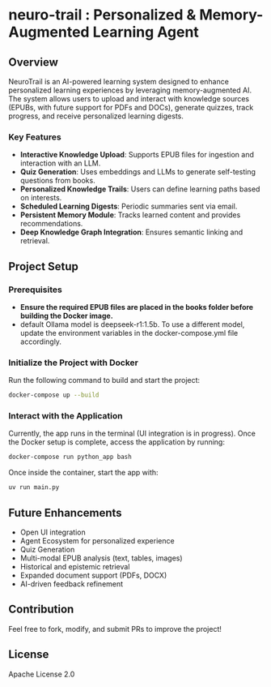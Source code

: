 # neuro-trail : Personalized & Memory-Augmented Learning Agent

## Overview
NeuroTrail is an AI-powered learning system designed to enhance personalized learning experiences by leveraging memory-augmented AI. The system allows users to upload and interact with knowledge sources (EPUBs, with future support for PDFs and DOCs), generate quizzes, track progress, and receive personalized learning digests.

### Key Features
- **Interactive Knowledge Upload**: Supports EPUB files for ingestion and interaction with an LLM.
- **Quiz Generation**: Uses embeddings and LLMs to generate self-testing questions from books.
- **Personalized Knowledge Trails**: Users can define learning paths based on interests.
- **Scheduled Learning Digests**: Periodic summaries sent via email.
- **Persistent Memory Module**: Tracks learned content and provides recommendations.
- **Deep Knowledge Graph Integration**: Ensures semantic linking and retrieval.

## Project Setup

### Prerequisites
- **Ensure the required EPUB files are placed in the books folder before building the Docker image.** 
- default Ollama model is deepseek-r1:1.5b. To use a different model, update the environment variables in the docker-compose.yml file accordingly.

### Initialize the Project with Docker

Run the following command to build and start the project:

```sh
docker-compose up --build
```
### Interact with the Application
Currently, the app runs in the terminal (UI integration is in progress). Once the Docker setup is complete, access the application by running:

```sh
docker-compose run python_app bash
```

Once inside the container, start the app with:

```sh 
uv run main.py
```

## Future Enhancements
- Open UI integration
- Agent Ecosystem for personalized experience
- Quiz Generation
- Multi-modal EPUB analysis (text, tables, images)
- Historical and epistemic retrieval
- Expanded document support (PDFs, DOCX)
- AI-driven feedback refinement

## Contribution
Feel free to fork, modify, and submit PRs to improve the project!

## License
Apache License 2.0
